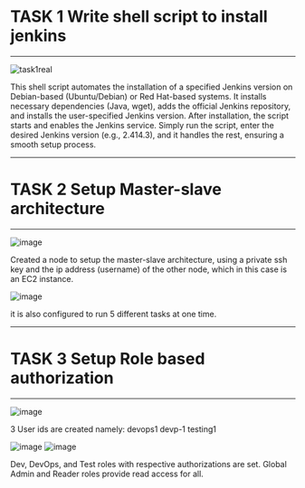 # TASK 1 Write shell script to install jenkins
--------------------------------------------------------------------------------------------------------------------------------------------------------------------------------------------------------------------------

![task1real](https://github.com/user-attachments/assets/5ef9cead-1fe1-4470-8564-124be5e81e2e)

This shell script automates the installation of a specified Jenkins version on Debian-based (Ubuntu/Debian) or Red Hat-based systems. It installs necessary dependencies (Java, wget), adds the official Jenkins repository, and installs the user-specified Jenkins version. After installation, the script starts and enables the Jenkins service. Simply run the script, enter the desired Jenkins version (e.g., 2.414.3), and it handles the rest, ensuring a smooth setup process.
__________________________________________________________________________________________________________________________________________________________________________________________________________________________

# TASK 2 Setup Master-slave architecture
--------------------------------------------------------------------------------------------------------------------------------------------------------------------------------------------------------------------------

![image](https://github.com/user-attachments/assets/92a6ffa9-ee78-48d8-b8d3-bdfb103e0511)

Created a node to setup the master-slave architecture, using a private ssh key and the ip address (username) of the other node, which in this case is an EC2 instance.

![image](https://github.com/user-attachments/assets/b43172f5-b44e-4f52-b255-2489fbc3f344)

it is also configured to run 5 different tasks at one time.
__________________________________________________________________________________________________________________________________________________________________________________________________________________________

# TASK 3 Setup Role based authorization
--------------------------------------------------------------------------------------------------------------------------------------------------------------------------------------------------------------------------
![image](https://github.com/user-attachments/assets/89847df7-9e1a-4f3c-8ca1-d751e0844afc)

3 User ids are created namely: devops1 devp-1 testing1

![image](https://github.com/user-attachments/assets/a58f480b-9c67-4308-a50e-75167e86f743)
![image](https://github.com/user-attachments/assets/592fbaa5-baf8-4502-af49-b97e390d2228)


Dev, DevOps, and Test roles with respective authorizations are set. Global Admin and Reader roles provide read access for all.
